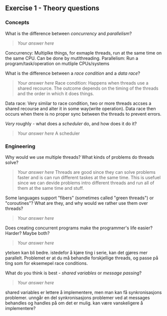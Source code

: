Exercise 1 - Theory questions
-----------------------------

### Concepts

What is the difference between *concurrency* and *parallelism*?
> *Your answer here*

Concurrency: Multiplke things, for exmaple threads, run at the same time on the same CPU. Can be done by mutlthreading.
Parallelism: Run a program/task/operation on mutliple CPUs/systems 


What is the difference between a *race condition* and a *data race*? 
> *Your answer here* 
Race condition: Happens when threads use a shared recource. The outcome depends on the timing of the threads and the order in which it does things.

Data race: Very similar to race condition, two or more threads accses a shared recourse and alter it in some way(write operation). Data race then occurs when there is no proper sync between the threads to prevent errors. 


 
*Very* roughly - what does a *scheduler* do, and how does it do it?
> *Your answer here* 
A scheduler 


### Engineering

Why would we use multiple threads? What kinds of problems do threads solve?
> *Your answer here*
Threads are good since they can solve problems faster and is can run different taskes at the same time. This is usefuel since we can devide problems intro different threads and run all of them at the same time and stuff.

Some languages support "fibers" (sometimes called "green threads") or "coroutines"? What are they, and why would we rather use them over threads?
> *Your answer here*

Does creating concurrent programs make the programmer's life easier? Harder? Maybe both?
> *Your answer here*

ytelsen kan bli bedre. istedefor å kjøre ting i serie, kan det gjøres mer parallelt. Problemet er at du må behandle forskjellige threads, og passe på ting som for eksemepel race conditions.

What do you think is best - *shared variables* or *message passing*?
> *Your answer here*

shared variables er lettere å implementere, men man kan få synkronisasjons problemer. unngår en del synkronisasjons problemer ved at messages behandles og handles på om det er mulig. kan være vanskeligere å implementere?


